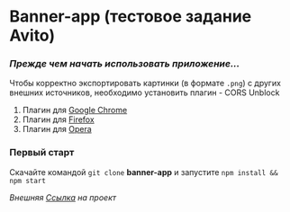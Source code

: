 # Banner-app (тестовое задание Avito)

### *Прежде чем начать использовать приложение...*
Чтобы корректно экспортировать картинки (в формате `.png`) с других внешних источников, необходимо установить плагин - CORS Unblock 
  1. Плагин для [Google Chrome](https://chrome.google.com/webstore/detail/cors-unblock/lfhmikememgdcahcdlaciloancbhjino "cors access-control-allow-origin ")
  1. Плагин для [Firefox](https://addons.mozilla.org/ru/firefox/addon/cors-unblock/ "cors access-control-allow-origin")
  1. Плагин для [Opera](https://addons.opera.com/ru/extensions/details/cors-toggle/ "cors access-control-allow-origin")

### Первый старт
Скачайте командой `git clone` **banner-app** и запустите `npm install && npm start` 

*Внешняя [Ссылка](http://rybakovcorp.ru/avito-app/ '') на проект*
